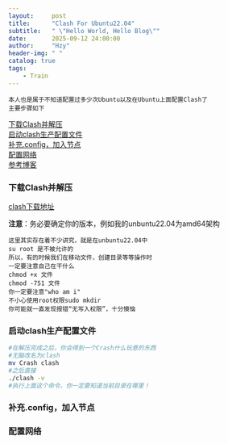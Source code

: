 ```yaml
---
layout:     post
title:      "Clash For Ubuntu22.04"
subtitle:   " \"Hello World, Hello Blog\""
date:       2025-09-12 24:00:00
author:     "Hzy"
header-img: " "
catalog: true
tags:
    - Train
---
```

    本人也是属于不知道配置过多少次Ubuntu以及在Ubuntu上面配置Clash了
    主要步骤如下
[下载Clash并解压](#下载Clash并解压)  
[启动clash生产配置文件](#启动clash生产配置文件)  
[补充.config，加入节点](#补充.config，加入节点)  
[配置网络](#配置网络)  
[参考博客](https://www.macw.cc/articles/158)

### 下载Clash并解压
[clash下载地址](https://github.com/DustinWin/clash_singbox-tools/releases/tag/Clash-Premium)  

**注意**：务必要确定你的版本，例如我的unbuntu22.04为amd64架构

    这里其实存在着不少讲究，就是在unbuntu22.04中
    su root 是不被允许的
    所以，有的时候我们在移动文件，创建目录等等操作时
    一定要注意自己在干什么
    chmod +x 文件
    chmod -751 文件
    你一定要注意"who am i"
    不小心使用root权限sudo mkdir  
    你可能就一直发现报错“无写入权限”，十分懊恼
    
### 启动clash生产配置文件
``` bash 
#在解压完成之后，你会得到一个Crash什么玩意的东西
#无脑改名为clash 
mv Crash clash
#之后直接
./clash -v
#执行上面这个命令，你一定要知道当前目录在哪里！
```
### 补充.config，加入节点
### 配置网络